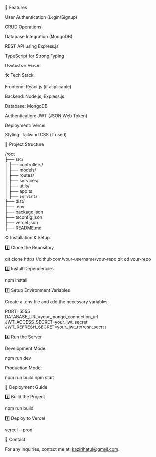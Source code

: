 🚀 Features

User Authentication (Login/Signup)

CRUD Operations

Database Integration (MongoDB)

REST API using Express.js

TypeScript for Strong Typing

Hosted on Vercel

🛠 Tech Stack

Frontend: React.js (if applicable)

Backend: Node.js, Express.js

Database: MongoDB

Authentication: JWT (JSON Web Token)

Deployment: Vercel

Styling: Tailwind CSS (if used)

📂 Project Structure

/root <br/>
 ├── src/<br/>
 │   ├── controllers/<br/>
 │   ├── models/<br/>
 │   ├── routes/<br/>
 │   ├── services/<br/>
 │   ├── utils/<br/>
 │   ├── app.ts<br/>
 │   ├── server.ts<br/>
 ├── dist/<br/>
 ├── .env<br/>
 ├── package.json<br/>
 ├── tsconfig.json<br/>
 ├── vercel.json<br/>
 ├── README.md<br/>

⚙️ Installation & Setup

1️⃣ Clone the Repository

git clone https://github.com/your-username/your-repo.git
cd your-repo

2️⃣ Install Dependencies

npm install

3️⃣ Setup Environment Variables

Create a .env file and add the necessary variables:

PORT=5555<br/>
DATABASE_URL=your_mongo_connection_url<br/>
JWT_ACCESS_SECRET=your_jwt_secret<br/>
JWT_REFRESH_SECRET=your_jwt_refresh_secret<br/>

4️⃣ Run the Server

Development Mode:

npm run dev

Production Mode:

npm run build
npm start

🚀 Deployment Guide

1️⃣ Build the Project

npm run build

2️⃣ Deploy to Vercel

vercel --prod

📧 Contact

For any inquiries, contact me at: kazirihatul@gmail.com.
